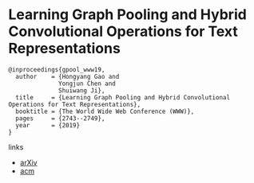 # Learning Graph Pooling and Hybrid Convolutional Operations for Text Representations

```
@inproceedings{gpool_www19,
  author    = {Hongyang Gao and
              Yongjun Chen and
              Shuiwang Ji},
  title     = {Learning Graph Pooling and Hybrid Convolutional Operations for Text Representations},
  booktitle = {The World Wide Web Conference (WWW)},
  pages     = {2743--2749},
  year      = {2019}
}
```

links
- [arXiv](https://arxiv.org/abs/1901.06965)
- [acm](https://dl.acm.org/citation.cfm?id=3313395)

